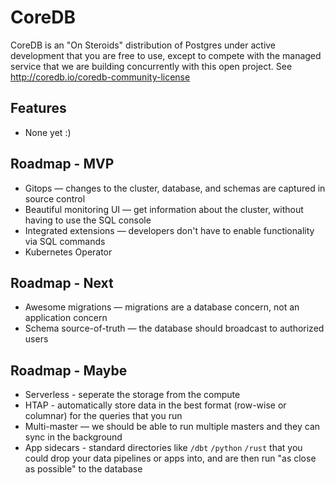 # CoreDB

CoreDB is an "On Steroids" distribution of Postgres under active development that you are free to use, 
except to compete with the managed service that we are building concurrently with this open project.
See http://coredb.io/coredb-community-license

## Features

* None yet :)

## Roadmap - MVP

* Gitops — changes to the cluster, database, and schemas are captured in source control
* Beautiful monitoring UI — get information about the cluster, without having to use the SQL console
* Integrated extensions — developers don't have to enable functionality via SQL commands
* Kubernetes Operator

## Roadmap - Next

* Awesome migrations — migrations are a database concern, not an application concern 
* Schema source-of-truth — the database should broadcast to authorized users

## Roadmap - Maybe

* Serverless - seperate the storage from the compute
* HTAP - automatically store data in the best format (row-wise or columnar) for the queries that you run
* Multi-master — we should be able to run multiple masters and they can sync in the background
* App sidecars - standard directories like `/dbt` `/python` `/rust` that you could drop your data pipelines or apps into, and are then run "as close as possible" to the database
